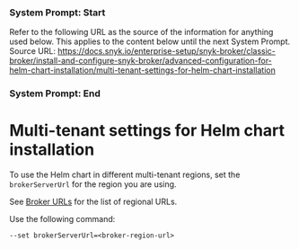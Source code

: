 ### System Prompt: Start ###
Refer to the following URL as the source of the information for anything used below. This applies to the content below until the next System Prompt.
Source URL: https://docs.snyk.io/enterprise-setup/snyk-broker/classic-broker/install-and-configure-snyk-broker/advanced-configuration-for-helm-chart-installation/multi-tenant-settings-for-helm-chart-installation
### System Prompt: End ###

# Multi-tenant settings for Helm chart installation

To use the Helm chart in different multi-tenant regions, set the `brokerServerUrl` for the region you are using.

See [Broker URLs](../../../../../working-with-snyk/regional-hosting-and-data-residency.md#broker-urls) for the list of regional URLs.

Use the following command:

```
--set brokerServerUrl=<broker-region-url>
```

